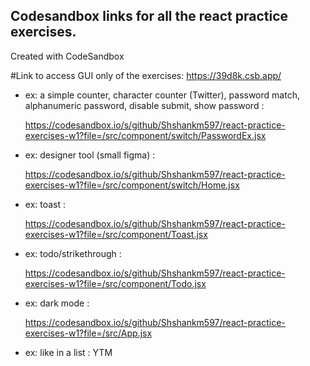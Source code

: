 ## Codesandbox links for all the react practice exercises.

Created with CodeSandbox

#Link to access GUI only of the exercises: https://39d8k.csb.app/

- ex: a simple counter, character counter (Twitter), password match, alphanumeric password, disable submit, show password :

  https://codesandbox.io/s/github/Shshankm597/react-practice-exercises-w1?file=/src/component/switch/PasswordEx.jsx

- ex: designer tool (small figma) :

  https://codesandbox.io/s/github/Shshankm597/react-practice-exercises-w1?file=/src/component/switch/Home.jsx

- ex: toast :

  https://codesandbox.io/s/github/Shshankm597/react-practice-exercises-w1?file=/src/component/Toast.jsx

- ex: todo/strikethrough :

  https://codesandbox.io/s/github/Shshankm597/react-practice-exercises-w1?file=/src/component/Todo.jsx

- ex: dark mode :

  https://codesandbox.io/s/github/Shshankm597/react-practice-exercises-w1?file=/src/App.jsx

- ex: like in a list : YTM
